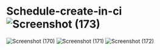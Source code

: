 # Schedule-create-in-ci![Screenshot (173)](https://user-images.githubusercontent.com/121170302/235141481-2edfa36d-17ef-4341-aaff-9fae094c13f9.png)
![Screenshot (170)](https://user-images.githubusercontent.com/121170302/235141489-7fe53f3b-3ccf-4d4b-9e62-31d1b1bee120.png)
![Screenshot (171)](https://user-images.githubusercontent.com/121170302/235141494-0709d836-265c-4fc3-a653-8735d843e5f3.png)
![Screenshot (172)](https://user-images.githubusercontent.com/121170302/235141501-2ba684f1-d3b9-4377-a409-cf10304df91f.png)
